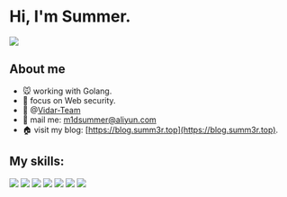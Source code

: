 # Hi, I'm Summer.

![](https://github-readme-stats.vercel.app/api?username=m1dsummer&show_icons=true&hide_border=true&&count_private=true")

## About me
- 🐭 working with Golang.
- 🌱 focus on Web security.
- 👯 @[Vidar-Team](https://vidar.club)
- 📩 mail me: [m1dsummer@aliyun.com](mailto:m1dsummer@aliyun.com)
- 🏠 visit my blog: [https://blog.summ3r.top](https://blog.summ3r.top).


## My skills:

![](https://img.shields.io/badge/-Go-%23161616?logo=Go&style=for-the-badge&logoColor=white)
![](https://img.shields.io/badge/-JavaScript-%231573?logo=JavaScript&style=for-the-badge&logoColor=white)
![](https://img.shields.io/badge/-Python-%23C84B31?logo=Python&style=for-the-badge&logoColor=white)
![](https://img.shields.io/badge/-Docker-%237D5A50?logo=Docker&style=for-the-badge&logoColor=white)
![](https://img.shields.io/badge/-Vue-%235AA897?logo=Vue.js&style=for-the-badge&logoColor=white)
![](https://img.shields.io/badge/-Java-red?logo=Java&style=for-the-badge&logoColor=white)
![](https://img.shields.io/badge/-React-blue?logo=React&style=for-the-badge&logoColor=white)
